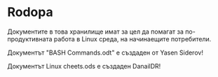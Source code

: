 # Rodopa
Документите в това хранилище имат за цел да помагат за по-продуктивната работа в Linux среда, на начинаещите потребители.

Документът "BASH Commands.odt" е създаден от Yasen Siderov!

Документът Linux cheets.ods е създаден DanailDR!
